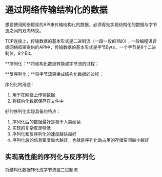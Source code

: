 # 通过网络传输结构化的数据

想要使用网络框架的API来传输结构化的数据，必须得先实现结构化的数据与字节流之间的双向转换。

TCP连接上，传输数据的基本形式是二进制流（一段一段的1和0）；一般编程语言或网络框架提供的API中，传输数据的基本形式是字节Byte，一个字节是8个二进制位，8个Bit。

**序列化：**将结构化数据转换成字节流的过程；

**反序列化：**将字节流转换成结构化数据的过程；

序列化的用途：

1. 用于在网络上传输数据
2. 将结构化数据保存在文件中

好的序列化实现具备的特点：

1. 序列化后的数据最好是易于人类阅读
1. 实现的复杂度足够低
1. 序列化和反序列化的速度越快越好
1. 序列化后的信息密度越大越好，也就是序列化后占用的存储空间越小越好

## 实现高性能的序列化与反序列化

将结构化数据转化成字节流或二进制流
